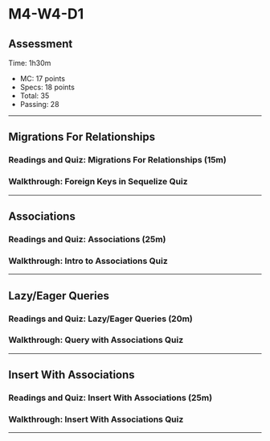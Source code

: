 # M4-W4-D1

## Assessment

Time: 1h30m

- MC: 17 points
- Specs: 18 points
- Total: 35
- Passing: 28

---

## Migrations For Relationships

### Readings and Quiz: Migrations For Relationships (15m)

### Walkthrough: Foreign Keys in Sequelize Quiz

---

## Associations

### Readings and Quiz: Associations (25m)

### Walkthrough: Intro to Associations Quiz

---

## Lazy/Eager Queries

### Readings and Quiz: Lazy/Eager Queries (20m)

### Walkthrough: Query with Associations Quiz

---

## Insert With Associations

### Readings and Quiz: Insert With Associations (25m)

### Walkthrough: Insert With Associations Quiz

---
